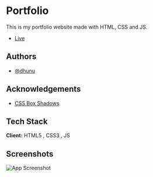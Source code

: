 
# Portfolio

This is my portfolio website made with HTML, CSS and JS. 
 - [Live](https://dhunu.github.io/)

## Authors

- [@dhunu](https://github.com/Dhunu)


## Acknowledgements

 - [CSS Box Shadows](https://getcssscan.com/?ref=beautifulboxshadow_header_logo)
 


## Tech Stack

**Client:** HTML5 , CSS3 , JS


## Screenshots

![App Screenshot](https://www.linkpicture.com/q/Screenshot-2023-03-09-at-2.31.57-PM.png)

